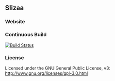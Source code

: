 ## Slizaa

### Website


### Continuous Build
[![Build Status](https://travis-ci.org/slizaa/slizaa.svg?branch=master)](https://travis-ci.org/slizaa/slizaa)

### License
Licensed under the GNU General Public License, v3: http://www.gnu.org/licenses/gpl-3.0.html
